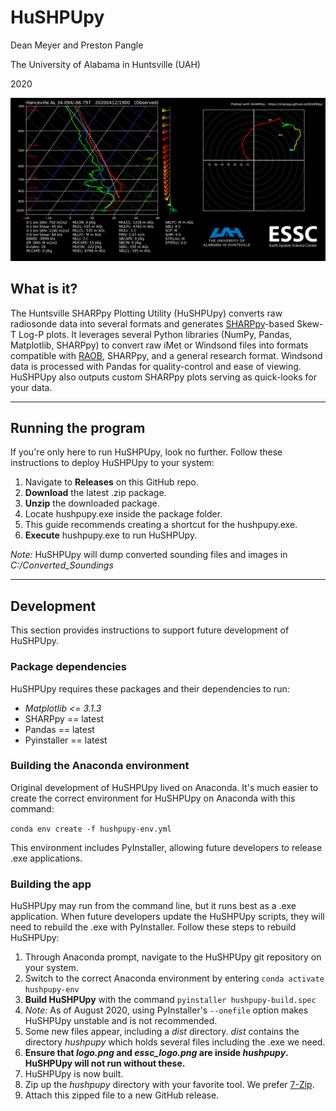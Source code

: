 # HuSHPUpy

Dean Meyer and Preston Pangle

The University of Alabama in Huntsville (UAH)

2020

![example](example.png)

## What is it?

The Huntsville SHARPpy Plotting Utility (HuSHPUpy) converts raw radiosonde data into several formats and generates [SHARPpy](https://sharppy.github.io/SHARPpy/)-based Skew-T Log-P plots. It leverages several Python libraries (NumPy, Pandas, Matplotlib, SHARPpy) to convert raw iMet or Windsond files into formats compatible with [RAOB](https://www.raob.com/), SHARPpy, and a general research format. Windsond data is processed with Pandas for quality-control and ease of viewing. HuSHPUpy also outputs custom SHARPpy plots serving as quick-looks for your data.

---

## Running the program

If you're only here to run HuSHPUpy, look no further. Follow these instructions to deploy HuSHPUpy to your system:

1. Navigate to **Releases** on this GitHub repo.
1. **Download** the latest .zip package.
1. **Unzip** the downloaded package.
1. Locate hushpupy.exe inside the package folder.
1. This guide recommends creating a shortcut for the hushpupy.exe.
1. **Execute** hushpupy.exe to run HuSHPUpy.

*Note:* HuSHPUpy will dump converted sounding files and images in *C:/Converted_Soundings*

---

## Development

This section provides instructions to support future development of HuSHPUpy.

### Package dependencies

HuSHPUpy requires these packages and their dependencies to run:

* *Matplotlib <= 3.1.3*
* SHARPpy == latest
* Pandas == latest
* Pyinstaller == latest

### Building the Anaconda environment

Original development of HuSHPUpy lived on Anaconda. It's much easier to create the correct environment for HuSHPUpy on Anaconda with this command:

`conda env create -f hushpupy-env.yml`

This environment includes PyInstaller, allowing future developers to release .exe applications.

### Building the app

HuSHPUpy may run from the command line, but it runs best as a .exe application. When future developers update the HuSHPUpy scripts, they will need to rebuild the .exe with PyInstaller. Follow these steps to rebuild HuSHPUpy:

1. Through Anaconda prompt, navigate to the HuSHPUpy git repository on your system.
1. Switch to the correct Anaconda environment by entering `conda activate hushpupy-env`
1. **Build HuSHPUpy** with the command `pyinstaller hushpupy-build.spec`
1. *Note:* As of August 2020, using PyInstaller's `--onefile` option makes HuSHPUpy unstable and is not recommended.
1. Some new files appear, including a *dist* directory. *dist* contains the directory *hushpupy* which holds several files including the .exe we need.
1. **Ensure that *logo.png* and *essc_logo.png* are inside *hushpupy*. HuSHPUpy will not run without these.**
1. HuSHPUpy is now built.
1. Zip up the *hushpupy* directory with your favorite tool. We prefer [7-Zip](https://www.7-zip.org/).
1. Attach this zipped file to a new GitHub release.

